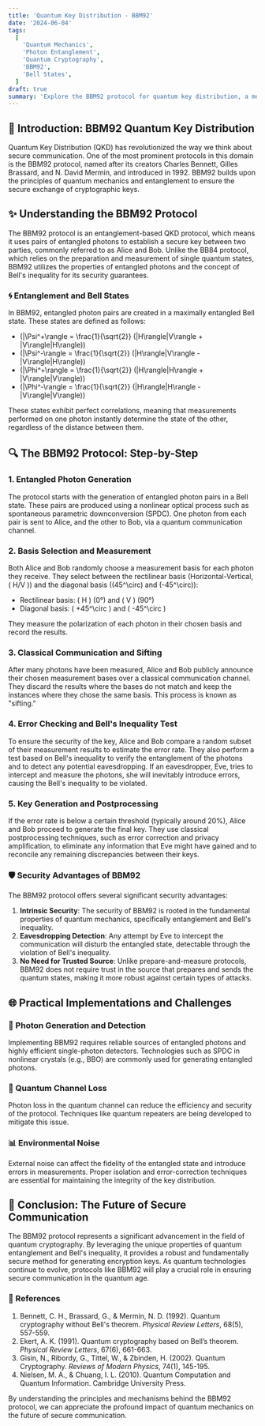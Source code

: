 ```yaml
---
title: 'Quantum Key Distribution - BBM92'
date: '2024-06-04'
tags:
  [
    'Quantum Mechanics',
    'Photon Entanglement',
    'Quantum Cryptography',
    'BBM92',
    'Bell States',
  ]
draft: true
summary: 'Explore the BBM92 protocol for quantum key distribution, a method leveraging the power of entangled photons and quantum mechanics to establish secure communication.'
---
```


## 🌌 Introduction: BBM92 Quantum Key Distribution

Quantum Key Distribution (QKD) has revolutionized the way we think about secure communication. One of the most prominent protocols in this domain is the BBM92 protocol, named after its creators Charles Bennett, Gilles Brassard, and N. David Mermin, and introduced in 1992. BBM92 builds upon the principles of quantum mechanics and entanglement to ensure the secure exchange of cryptographic keys.

## ✨ Understanding the BBM92 Protocol

The BBM92 protocol is an entanglement-based QKD protocol, which means it uses pairs of entangled photons to establish a secure key between two parties, commonly referred to as Alice and Bob. Unlike the BB84 protocol, which relies on the preparation and measurement of single quantum states, BBM92 utilizes the properties of entangled photons and the concept of Bell's inequality for its security guarantees.

### 🌀 Entanglement and Bell States

In BBM92, entangled photon pairs are created in a maximally entangled Bell state. These states are defined as follows:

- \(|\Psi^+\rangle = \frac{1}{\sqrt{2}} (|H\rangle|V\rangle + |V\rangle|H\rangle)\)
- \(|\Psi^-\rangle = \frac{1}{\sqrt{2}} (|H\rangle|V\rangle - |V\rangle|H\rangle)\)
- \(|\Phi^+\rangle = \frac{1}{\sqrt{2}} (|H\rangle|H\rangle + |V\rangle|V\rangle)\)
- \(|\Phi^-\rangle = \frac{1}{\sqrt{2}} (|H\rangle|H\rangle - |V\rangle|V\rangle)\)

These states exhibit perfect correlations, meaning that measurements performed on one photon instantly determine the state of the other, regardless of the distance between them.

## 🔍 The BBM92 Protocol: Step-by-Step

### 1. Entangled Photon Generation

The protocol starts with the generation of entangled photon pairs in a Bell state. These pairs are produced using a nonlinear optical process such as spontaneous parametric downconversion (SPDC). One photon from each pair is sent to Alice, and the other to Bob, via a quantum communication channel.

### 2. Basis Selection and Measurement

Both Alice and Bob randomly choose a measurement basis for each photon they receive. They select between the rectilinear basis (Horizontal-Vertical, \( H/V \)) and the diagonal basis (\(45^\circ\) and \(-45^\circ\)):

- Rectilinear basis: \( H \) (0°) and \( V \) (90°)
- Diagonal basis: \( +45^\circ \) and \( -45^\circ \)

They measure the polarization of each photon in their chosen basis and record the results.

### 3. Classical Communication and Sifting

After many photons have been measured, Alice and Bob publicly announce their chosen measurement bases over a classical communication channel. They discard the results where the bases do not match and keep the instances where they chose the same basis. This process is known as "sifting."

### 4. Error Checking and Bell's Inequality Test

To ensure the security of the key, Alice and Bob compare a random subset of their measurement results to estimate the error rate. They also perform a test based on Bell's inequality to verify the entanglement of the photons and to detect any potential eavesdropping. If an eavesdropper, Eve, tries to intercept and measure the photons, she will inevitably introduce errors, causing the Bell's inequality to be violated.

### 5. Key Generation and Postprocessing

If the error rate is below a certain threshold (typically around 20%), Alice and Bob proceed to generate the final key. They use classical postprocessing techniques, such as error correction and privacy amplification, to eliminate any information that Eve might have gained and to reconcile any remaining discrepancies between their keys.

### 🛡️ Security Advantages of BBM92

The BBM92 protocol offers several significant security advantages:

1. **Intrinsic Security**: The security of BBM92 is rooted in the fundamental properties of quantum mechanics, specifically entanglement and Bell's inequality.
2. **Eavesdropping Detection**: Any attempt by Eve to intercept the communication will disturb the entangled state, detectable through the violation of Bell's inequality.
3. **No Need for Trusted Source**: Unlike prepare-and-measure protocols, BBM92 does not require trust in the source that prepares and sends the quantum states, making it more robust against certain types of attacks.

## 🌐 Practical Implementations and Challenges

### 🔬 Photon Generation and Detection

Implementing BBM92 requires reliable sources of entangled photons and highly efficient single-photon detectors. Technologies such as SPDC in nonlinear crystals (e.g., BBO) are commonly used for generating entangled photons.

### 🌌 Quantum Channel Loss

Photon loss in the quantum channel can reduce the efficiency and security of the protocol. Techniques like quantum repeaters are being developed to mitigate this issue.

### 📊 Environmental Noise

External noise can affect the fidelity of the entangled state and introduce errors in measurements. Proper isolation and error-correction techniques are essential for maintaining the integrity of the key distribution.

## 🔮 Conclusion: The Future of Secure Communication

The BBM92 protocol represents a significant advancement in the field of quantum cryptography. By leveraging the unique properties of quantum entanglement and Bell's inequality, it provides a robust and fundamentally secure method for generating encryption keys. As quantum technologies continue to evolve, protocols like BBM92 will play a crucial role in ensuring secure communication in the quantum age.

### 📜 References

1. Bennett, C. H., Brassard, G., & Mermin, N. D. (1992). Quantum cryptography without Bell's theorem. *Physical Review Letters*, 68(5), 557-559.
2. Ekert, A. K. (1991). Quantum cryptography based on Bell’s theorem. *Physical Review Letters*, 67(6), 661-663.
3. Gisin, N., Ribordy, G., Tittel, W., & Zbinden, H. (2002). Quantum Cryptography. *Reviews of Modern Physics*, 74(1), 145-195.
4. Nielsen, M. A., & Chuang, I. L. (2010). Quantum Computation and Quantum Information. Cambridge University Press.

By understanding the principles and mechanisms behind the BBM92 protocol, we can appreciate the profound impact of quantum mechanics on the future of secure communication.